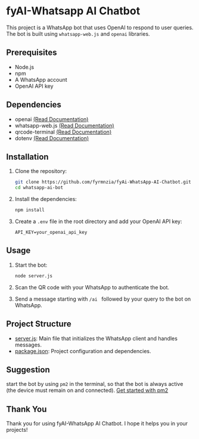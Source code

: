 # fyAI-Whatsapp AI Chatbot

This project is a WhatsApp bot that uses OpenAI to respond to user queries. The bot is built using `whatsapp-web.js` and `openai` libraries.

## Prerequisites

- Node.js
- npm
- A WhatsApp account
- OpenAI API key

## Dependencies

- openai [(Read Documentation)](https://platform.openai.com/docs/api-reference/introduction)
- whatsapp-web.js [(Read Documentation)](https://docs.wwebjs.dev/)
- qrcode-terminal [(Read Documentation)](https://www.npmjs.com/package/qrcode-terminal)
- dotenv [(Read Documentation)](https://www.dotenv.org/docs/)

## Installation

1. Clone the repository:

   ```sh
   git clone https://github.com/fyrmnzia/fyAi-WhatsApp-AI-Chatbot.git
   cd whatsapp-ai-bot
   ```

2. Install the dependencies:

   ```sh
   npm install
   ```

3. Create a `.env` file in the root directory and add your OpenAI API key:

   ```env
   API_KEY=your_openai_api_key
   ```

## Usage

1. Start the bot:

   ```sh
   node server.js
   ```

2. Scan the QR code with your WhatsApp to authenticate the bot.

3. Send a message starting with `/ai ` followed by your query to the bot on WhatsApp.

## Project Structure

- [server.js](https://github.com/fyrmnzia/fyAi-WhatsApp-AI-Chatbot/blob/main/server.js): Main file that initializes the WhatsApp client and handles messages.
- [package.json](https://github.com/fyrmnzia/fyAi-WhatsApp-AI-Chatbot/blob/main/package.json): Project configuration and dependencies.

## Suggestion

start the bot by using `pm2` in the terminal, so that the bot is always active (the device must remain on and connected). [Get started with pm2](https://pm2.keymetrics.io/)

## Thank You

Thank you for using fyAI-WhatsApp AI Chatbot. I hope it helps you in your projects!
